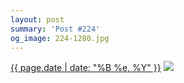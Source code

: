 ```yaml
---
layout: post
summary: 'Post #224'
og_image: 224-1280.jpg
---
```


<p>
  <time><a href="/224">{{ page.date | date: "%B %e, %Y" }}</a></time>
  <a href="/224"><img src="{{ site.assets_url }}/224-640.jpg" srcset="{{ site.assets_url }}/224-1280.jpg 1280w, {{ site.assets_url }}/224-960.jpg 960w, {{ site.assets_url }}/224-640.jpg 640w, {{ site.assets_url }}/224-320.jpg 320w" sizes="(min-width: 700px) 50vw, calc(100vw - 2rem)" /></a>
</p>
